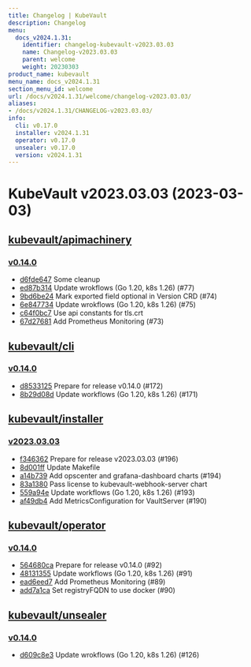 ```yaml
---
title: Changelog | KubeVault
description: Changelog
menu:
  docs_v2024.1.31:
    identifier: changelog-kubevault-v2023.03.03
    name: Changelog-v2023.03.03
    parent: welcome
    weight: 20230303
product_name: kubevault
menu_name: docs_v2024.1.31
section_menu_id: welcome
url: /docs/v2024.1.31/welcome/changelog-v2023.03.03/
aliases:
- /docs/v2024.1.31/CHANGELOG-v2023.03.03/
info:
  cli: v0.17.0
  installer: v2024.1.31
  operator: v0.17.0
  unsealer: v0.17.0
  version: v2024.1.31
---
```


# KubeVault v2023.03.03 (2023-03-03)


## [kubevault/apimachinery](https://github.com/kubevault/apimachinery)

### [v0.14.0](https://github.com/kubevault/apimachinery/releases/tag/v0.14.0)

- [d6fde647](https://github.com/kubevault/apimachinery/commit/d6fde647) Some cleanup
- [ed87b314](https://github.com/kubevault/apimachinery/commit/ed87b314) Update wrokflows (Go 1.20, k8s 1.26) (#77)
- [9bd6be24](https://github.com/kubevault/apimachinery/commit/9bd6be24) Mark exported field optional in Version CRD (#74)
- [6e847734](https://github.com/kubevault/apimachinery/commit/6e847734) Update wrokflows (Go 1.20, k8s 1.26) (#75)
- [c64f0bc7](https://github.com/kubevault/apimachinery/commit/c64f0bc7) Use api constants for tls.crt
- [67d27681](https://github.com/kubevault/apimachinery/commit/67d27681) Add Prometheus Monitoring (#73)



## [kubevault/cli](https://github.com/kubevault/cli)

### [v0.14.0](https://github.com/kubevault/cli/releases/tag/v0.14.0)

- [d8533125](https://github.com/kubevault/cli/commit/d8533125) Prepare for release v0.14.0 (#172)
- [8b29d08d](https://github.com/kubevault/cli/commit/8b29d08d) Update workflows (Go 1.20, k8s 1.26) (#171)



## [kubevault/installer](https://github.com/kubevault/installer)

### [v2023.03.03](https://github.com/kubevault/installer/releases/tag/v2023.03.03)

- [f346362](https://github.com/kubevault/installer/commit/f346362) Prepare for release v2023.03.03 (#196)
- [8d001ff](https://github.com/kubevault/installer/commit/8d001ff) Update Makefile
- [a14b739](https://github.com/kubevault/installer/commit/a14b739) Add opscenter and grafana-dashboard charts (#194)
- [83a1380](https://github.com/kubevault/installer/commit/83a1380) Pass license to kubevault-webhook-server chart
- [559a94e](https://github.com/kubevault/installer/commit/559a94e) Update workflows (Go 1.20, k8s 1.26) (#193)
- [af49db4](https://github.com/kubevault/installer/commit/af49db4) Add MetricsConfiguration for VaultServer (#190)



## [kubevault/operator](https://github.com/kubevault/operator)

### [v0.14.0](https://github.com/kubevault/operator/releases/tag/v0.14.0)

- [564680ca](https://github.com/kubevault/operator/commit/564680ca) Prepare for release v0.14.0 (#92)
- [48131355](https://github.com/kubevault/operator/commit/48131355) Update workflows (Go 1.20, k8s 1.26) (#91)
- [ead6eed7](https://github.com/kubevault/operator/commit/ead6eed7) Add Prometheus Monitoring (#89)
- [add7a1ca](https://github.com/kubevault/operator/commit/add7a1ca) Set registryFQDN to use docker (#90)



## [kubevault/unsealer](https://github.com/kubevault/unsealer)

### [v0.14.0](https://github.com/kubevault/unsealer/releases/tag/v0.14.0)

- [d609c8e3](https://github.com/kubevault/unsealer/commit/d609c8e3) Update wrokflows (Go 1.20, k8s 1.26) (#126)




